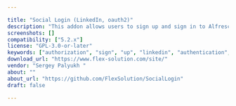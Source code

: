 ```yaml
---

title: "Social Login (LinkedIn, oauth2)"
description: "This addon allows users to sign up and sign in to Alfresco by using the social account. Right now only LinkedIn authentication is supported, but we are going to enhance it to add the ability to log in to Alfresco by using facebook, twitter and google accounts."
screenshots: []
compatibility: ["5.2.x"]
license: "GPL-3.0-or-later"
keywords: ["authorization", "sign", "up", "linkedin", "authentication", "oauth2", "social"]
download_url: "https://www.flex-solution.com/site/"
vendor: "Sergey Palyukh ‌"
about: ""
about_url: "https://github.com/FlexSolution/SocialLogin"
draft: false

---
```

